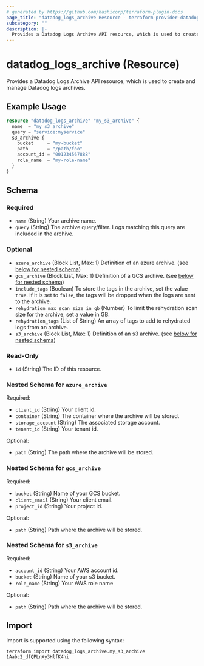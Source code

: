 ```yaml
---
# generated by https://github.com/hashicorp/terraform-plugin-docs
page_title: "datadog_logs_archive Resource - terraform-provider-datadog"
subcategory: ""
description: |-
  Provides a Datadog Logs Archive API resource, which is used to create and manage Datadog logs archives.
---
```


# datadog_logs_archive (Resource)

Provides a Datadog Logs Archive API resource, which is used to create and manage Datadog logs archives.

## Example Usage

```terraform
resource "datadog_logs_archive" "my_s3_archive" {
  name  = "my s3 archive"
  query = "service:myservice"
  s3_archive {
    bucket     = "my-bucket"
    path       = "/path/foo"
    account_id = "001234567888"
    role_name  = "my-role-name"
  }
}
```

<!-- schema generated by tfplugindocs -->
## Schema

### Required

- `name` (String) Your archive name.
- `query` (String) The archive query/filter. Logs matching this query are included in the archive.

### Optional

- `azure_archive` (Block List, Max: 1) Definition of an azure archive. (see [below for nested schema](#nestedblock--azure_archive))
- `gcs_archive` (Block List, Max: 1) Definition of a GCS archive. (see [below for nested schema](#nestedblock--gcs_archive))
- `include_tags` (Boolean) To store the tags in the archive, set the value `true`. If it is set to `false`, the tags will be dropped when the logs are sent to the archive.
- `rehydration_max_scan_size_in_gb` (Number) To limit the rehydration scan size for the archive, set a value in GB.
- `rehydration_tags` (List of String) An array of tags to add to rehydrated logs from an archive.
- `s3_archive` (Block List, Max: 1) Definition of an s3 archive. (see [below for nested schema](#nestedblock--s3_archive))

### Read-Only

- `id` (String) The ID of this resource.

<a id="nestedblock--azure_archive"></a>
### Nested Schema for `azure_archive`

Required:

- `client_id` (String) Your client id.
- `container` (String) The container where the archive will be stored.
- `storage_account` (String) The associated storage account.
- `tenant_id` (String) Your tenant id.

Optional:

- `path` (String) The path where the archive will be stored.


<a id="nestedblock--gcs_archive"></a>
### Nested Schema for `gcs_archive`

Required:

- `bucket` (String) Name of your GCS bucket.
- `client_email` (String) Your client email.
- `project_id` (String) Your project id.

Optional:

- `path` (String) Path where the archive will be stored.


<a id="nestedblock--s3_archive"></a>
### Nested Schema for `s3_archive`

Required:

- `account_id` (String) Your AWS account id.
- `bucket` (String) Name of your s3 bucket.
- `role_name` (String) Your AWS role name

Optional:

- `path` (String) Path where the archive will be stored.

## Import

Import is supported using the following syntax:

```shell
terraform import datadog_logs_archive.my_s3_archive 1Aabc2_dfQPLnXy3HlfK4hi
```
